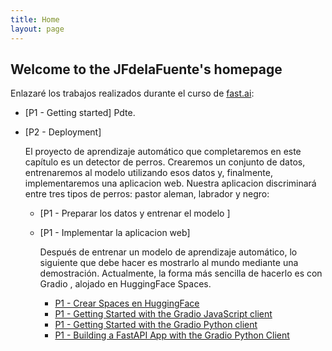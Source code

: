 ```yaml
---
title: Home
layout: page
---
```


## Welcome to the JFdelaFuente's homepage

Enlazaré los trabajos realizados durante el curso de [fast.ai](https://course.fast.ai):

- [P1 - Getting started] Pdte.
- [P2 - Deployment]

    El proyecto de aprendizaje automático que completaremos en este capítulo es un detector de perros. Crearemos un conjunto de datos, entrenaremos al modelo utilizando esos datos y, finalmente, implementaremos una aplicacion web. Nuestra aplicacion discriminará entre tres tipos de perros: pastor aleman, labrador y negro:
  - [P1 - Preparar los datos y entrenar el modelo ]
  - [P1 - Implementar la aplicacion web]

    Después de entrenar un modelo de aprendizaje automático, lo siguiente que debe hacer es mostrarlo al mundo mediante una demostración. Actualmente, la forma más sencilla de hacerlo es con Gradio , alojado en HuggingFace Spaces.

    - [P1 - Crear Spaces en HuggingFace](https://huggingface.co/spaces/jfdelafuente/basico/tree/main)
    - [P1 - Getting Started with the Gradio JavaScript client](/p1/c2/index.html)
    - [P1 - Getting Started with the Gradio Python client](https://www.gradio.app/guides/getting-started-with-the-python-client)
    - [P1 - Building a FastAPI App with the Gradio Python Client](https://www.gradio.app/guides/fastapi-app-with-the-gradio-client)
